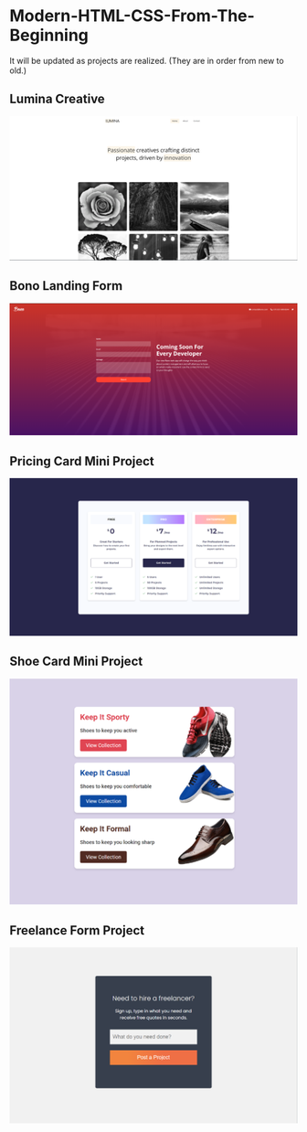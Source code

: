 # Modern-HTML-CSS-From-The-Beginning
It will be updated as projects are realized. (They are in order from new to old.)

## Lumina Creative 
[![Lumina-creative](lumina-creative/images/site/image-1.png "You can go to the relevant section of the project by clicking on the photo.")](https://github.com/KeskenRidvan/Modern-HTML-CSS-From-The-Beginning/tree/main/lumina-creative)

## Bono Landing Form
[![bono-langing-form](bono-landing-form/images/bono-landing-form.png "You can go to the relevant section of the project by clicking on the photo.")](https://github.com/KeskenRidvan/Modern-HTML-CSS-From-The-Beginning/tree/main/bono-landing-form)

## Pricing Card Mini Project
[![pricing-card-mini-project](pricing-card-mini-project/images/pricing-card-mini-project.png "You can go to the relevant section of the project by clicking on the photo.")](https://github.com/KeskenRidvan/Modern-HTML-CSS-From-The-Beginning/tree/main/pricing-card-mini-project)

## Shoe Card Mini Project
[![shoe-card-mini-project](shoe-card-mini-project/images/shoe-card-mini-project.png "You can go to the relevant section of the project by clicking on the photo.")](https://github.com/KeskenRidvan/Modern-HTML-CSS-From-The-Beginning/tree/main/shoe-card-mini-project)

## Freelance Form Project
[![freelance-form-project](freelance-form-project/images/freelance-form-project.png "You can go to the relevant section of the project by clicking on the photo.")](https://github.com/KeskenRidvan/Modern-HTML-CSS-From-The-Beginning/tree/main/freelance-form-project)
